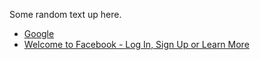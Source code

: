 Some random text up here.

* [Google](http://google.com)
* [Welcome to Facebook - Log In, Sign Up or Learn More](facebook.com)
